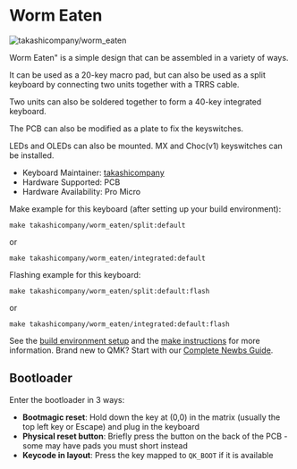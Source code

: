 # Worm Eaten

![takashicompany/worm_eaten](https://i.imgur.com/8rIFpDR.jpg)

Worm Eaten" is a simple design that can be assembled in a variety of ways.

It can be used as a 20-key macro pad, but can also be used as a split keyboard by connecting two units together with a TRRS cable.

Two units can also be soldered together to form a 40-key integrated keyboard.

The PCB can also be modified as a plate to fix the keyswitches.

LEDs and OLEDs can also be mounted.
MX and Choc(v1) keyswitches can be installed.

* Keyboard Maintainer: [takashicompany](https://github.com/takashicompany)
* Hardware Supported: PCB
* Hardware Availability: Pro Micro

Make example for this keyboard (after setting up your build environment):

    make takashicompany/worm_eaten/split:default

or 

    make takashicompany/worm_eaten/integrated:default

Flashing example for this keyboard:

    make takashicompany/worm_eaten/split:default:flash

or

    make takashicompany/worm_eaten/integrated:default:flash

See the [build environment setup](https://docs.qmk.fm/#/getting_started_build_tools) and the [make instructions](https://docs.qmk.fm/#/getting_started_make_guide) for more information. Brand new to QMK? Start with our [Complete Newbs Guide](https://docs.qmk.fm/#/newbs).

## Bootloader

Enter the bootloader in 3 ways:

* **Bootmagic reset**: Hold down the key at (0,0) in the matrix (usually the top left key or Escape) and plug in the keyboard
* **Physical reset button**: Briefly press the button on the back of the PCB - some may have pads you must short instead
* **Keycode in layout**: Press the key mapped to `QK_BOOT` if it is available
